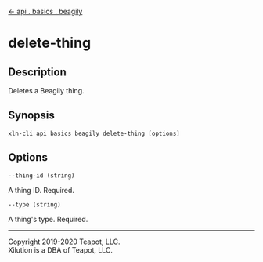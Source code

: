 [<- api . basics . beagily](index.md)

# delete-thing

## Description

Deletes a Beagily thing.

## Synopsis

```
xln-cli api basics beagily delete-thing [options]
```

## Options

`--thing-id (string)`

A thing ID. Required.

`--type (string)`

A thing's type. Required.

---

Copyright 2019-2020 Teapot, LLC.  
Xilution is a DBA of Teapot, LLC.
